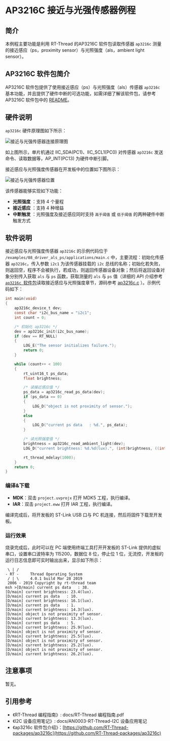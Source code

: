 # AP3216C 接近与光强传感器例程 

## 简介

本例程主要功能是利用 RT-Thread 的AP3216C 软件包读取传感器 `ap3216c` 测量的接近感应（ps，proximity sensor）与光照强度（als，ambient light sensor）。

## AP3216C 软件包简介

AP3216C 软件包提供了使用接近感应（ps）与光照强度（als）传感器 `ap3216c` 基本功能，并且提供了硬件中断的可选功能，如需详细了解该软件包，请参考 AP3216C 软件包中的 [README](https://github.com/RT-Thread-packages/ap3216c/blob/master/README.md)。

## 硬件说明

`ap3216c` 硬件原理图如下所示：

![接近与光强传感器连接原理图](../../docs/figures/08_driver_als_ps/als-ps_hardware.png)



如上图所示，单片机通过 IIC_SDA(PC1)、IIC_SCL1(PC0) 对传感器 `ap3216c` 发送命令、读取数据等，AP_INT(PC13) 为硬件中断引脚。

接近感应与光照强度传感器在开发板中的位置如下图所示：

![接近与光强传感器位置](../../docs/figures/08_driver_als_ps/ap3216c-location.png)

该传感器能够实现如下功能：

- **光照强度** ：支持 4 个量程
- **接近感应** ：支持 4 种增益
- **中断触发** ：光照强度及接近感应同时支持 `高于阈值` 或 `低于阈值` 的两种硬件中断触发方式

## 软件说明

接近感应与光照强度传感器 `ap3216c` 的示例代码位于 `/examples/08_driver_als_ps/applications/main.c` 中，主要流程：初始化传感器 `ap3216c`，传入参数 `i2c1` 为该传感器挂载的 `i2c` 总线的名称；初始化若失败，则返回空，程序不会被执行，若成功，则返回传感器设备对象；然后将返回设备对象分别传入获取 `als` 与 `ps` 函数，获取测量的 `als` 与 `ps` 值（详细的 API 介绍参考 [`ap3216c `软件包](https://github.com/RT-Thread-packages/ap3216c)读取接近感应与光照强度章节，源码参考 [ap3216c.c](https://github.com/RT-Thread-packages/ap3216c/blob/master/ap3216c.c) ）。示例代码如下：


```c
int main(void)
{
    ap3216c_device_t dev;
    const char *i2c_bus_name = "i2c1";
    int count = 0;

    /* 初始化 ap3216c */
    dev = ap3216c_init(i2c_bus_name);
    if (dev == RT_NULL)
    {
        LOG_E("The sensor initializes failure.");
        return 0;
    }

    while (count++ < 100)
    {
        rt_uint16_t ps_data;
        float brightness;

        /* 读接近感应值 */
        ps_data = ap3216c_read_ps_data(dev);
        if (ps_data == 0)
        {
            LOG_D("object is not proximity of sensor.");
        }
        else
        {
            LOG_D("current ps data   : %d.", ps_data);
        }

        /* 读光照强度值 */
        brightness = ap3216c_read_ambient_light(dev);
        LOG_D("current brightness: %d.%d(lux).", (int)brightness, ((int)(10 * brightness) % 10));

        rt_thread_mdelay(1000);
    }
    return 0;
}
```

### 编译&下载

- **MDK**：双击 `project.uvprojx` 打开 MDK5 工程，执行编译。
- **IAR**：双击 `project.eww` 打开 IAR 工程，执行编译。

编译完成后，将开发板的 ST-Link USB 口与 PC 机连接，然后将固件下载至开发板。

### 运行效果

烧录完成后，此时可以在 PC 端使用终端工具打开开发板的 ST-Link 提供的虚拟串口，设置串口波特率为 115200，数据位 8 位，停止位 1 位，无流控，开发板的运行日志信息即可实时输出出来，显示如下所示：

```shell
 \ | /
- RT -     Thread Operating System
 / | \     4.0.1 build Mar 28 2019
 2006 - 2019 Copyright by rt-thread team
msh >[D/main] current ps data   : 38.
[D/main] current brightness: 23.4(lux).
[D/main] current ps data   : 10.
[D/main] current brightness: 16.1(lux).
[D/main] current ps data   : 1.
[D/main] current brightness: 14.3(lux).
[D/main] object is not proximity of sensor.
[D/main] current brightness: 13.3(lux).
[D/main] current ps data   : 5.
[D/main] current brightness: 25.9(lux).
[D/main] object is not proximity of sensor.
[D/main] current brightness: 25.5(lux).
[D/main] object is not proximity of sensor.
[D/main] current brightness: 25.2(lux).
[D/main] object is not proximity of sensor.
[D/main] current brightness: 26.2(lux). 
```

## 注意事项

暂无。

## 引用参考

- 《RT-Thread 编程指南》: docs/RT-Thread 编程指南.pdf
- 《I2C 设备应用笔记》: docs/AN0003-RT-Thread-I2C 设备应用笔记
- 《ap3216c 软件包介绍》：[https://github.com/RT-Thread-packages/ap3216c](https://github.com/RT-Thread-packages/ap3216c)
